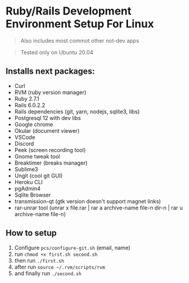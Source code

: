# Ruby/Rails Development Environment Setup For Linux

> Also includes most commot other not-dev apps

> Tested only on Ubuntu 20.04
 
## Installs next packages:

* Curl
* RVM (ruby version manager)
* Ruby 2.7.1
* Rails 6.0.2.2
* Rails dependencies (git, yarn, nodejs, sqlite3, libs)
* Postgresql 12 with dev libs
* Google chrome
* Okular (document viewer)
* VSCode
* Discord
* Peek (screen recording tool)
* Gnome tweak tool
* Breaktimer (breaks manager)
* Sublime3
* Ungit (cool git GUI)
* Heroku CLI
* pgAdmin4
* Sqlite Browser
* transmission-qt (gtk version doesn't support magnet links)
* rar-unrar tool (unrar x file.rar | rar a archive-name file-n dir-n | rar u archive-name file-n)

## How to setup

1. Configure `pcs/configure-git.sh` (email, name)
1. run `chmod +x first.sh second.sh`
1. then run `./first.sh`
1. after run `source ~/.rvm/scripts/rvm`
1. and finally run `./second.sh`
